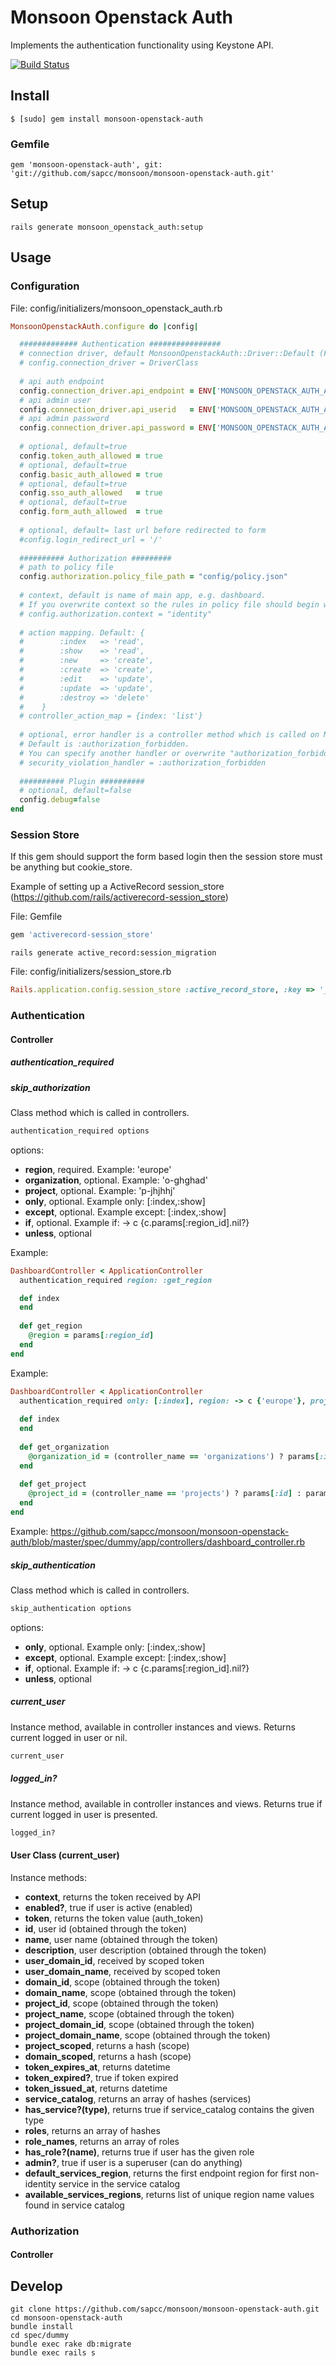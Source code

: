 Monsoon Openstack Auth
======================

Implements the authentication functionality using Keystone API.

[![Build Status](https://travis-ci.mo.sap.corp/monsoon/monsoon-openstack-auth.svg?token=zmx4pwNHg8RYRGSuWuM2&branch=authorization)](https://travis-ci.mo.sap.corp/monsoon/monsoon-openstack-auth)

Install
-------

```
$ [sudo] gem install monsoon-openstack-auth
```

### Gemfile


```
gem 'monsoon-openstack-auth', git: 'git://github.com/sapcc/monsoon/monsoon-openstack-auth.git'
```

Setup
-----

```
rails generate monsoon_openstack_auth:setup
```

Usage
-----

### Configuration
File: config/initializers/monsoon_openstack_auth.rb
```ruby
MonsoonOpenstackAuth.configure do |config|

  ############# Authentication ################
  # connection driver, default MonsoonOpenstackAuth::Driver::Default (Fog)
  # config.connection_driver = DriverClass
  
  # api auth endpoint
  config.connection_driver.api_endpoint = ENV['MONSOON_OPENSTACK_AUTH_API_ENDPOINT']
  # api admin user
  config.connection_driver.api_userid   = ENV['MONSOON_OPENSTACK_AUTH_API_USERID']
  # api admin password
  config.connection_driver.api_password = ENV['MONSOON_OPENSTACK_AUTH_API_PASSWORD']
  
  # optional, default=true
  config.token_auth_allowed = true
  # optional, default=true
  config.basic_auth_allowed = true
  # optional, default=true
  config.sso_auth_allowed   = true
  # optional, default=true
  config.form_auth_allowed  = true
  
  # optional, default= last url before redirected to form
  #config.login_redirect_url = '/'
  
  ########## Authorization #########  
  # path to policy file
  config.authorization.policy_file_path = "config/policy.json"
  
  # context, default is name of main app, e.g. dashboard. 
  # If you overwrite context so the rules in policy file should begin with that context. 
  # config.authorization.context = "identity"
  
  # action mapping. Default: {
  #        :index   => 'read',
  #        :show    => 'read',
  #        :new     => 'create',
  #        :create  => 'create',
  #        :edit    => 'update',
  #        :update  => 'update',
  #        :destroy => 'delete'
  #    }
  # controller_action_map = {index: 'list'}
  
  # optional, error handler is a controller method which is called on MonsoonOpenstackAuth::Authorization::SecurityViolation. 
  # Default is :authorization_forbidden.
  # You can specify another handler or overwrite "authorization_forbidden" method in controller.
  # security_violation_handler = :authorization_forbidden
  
  ########## Plugin ##########
  # optional, default=false
  config.debug=false
end
```

### Session Store
If this gem should support the form based login then the session store must be anything but cookie_store.

Example of setting up a ActiveRecord session_store (https://github.com/rails/activerecord-session_store)

File: Gemfile
```ruby
gem 'activerecord-session_store'
```

```
rails generate active_record:session_migration
```

File: config/initializers/session_store.rb
```ruby
Rails.application.config.session_store :active_record_store, :key => '_monsoon_app_session'
```

### Authentication

#### Controller

##### authentication_required

##### skip_authorization

Class method which is called in controllers. 
```ruby
authentication_required options
```
options:

* **region**, required. Example: 'europe'
* **organization**, optional. Example: 'o-ghghad'
* **project**, optional. Example: 'p-jhjhhj'
* **only**, optional. Example only: [:index,:show]
* **except**, optional. Example except: [:index,:show]
* **if**, optional. Example if: -> c {c.params[:region_id].nil?}
* **unless**, optional

Example:
```ruby
DashboardController < ApplicationController
  authentication_required region: :get_region 

  def index
  end
  
  def get_region
    @region = params[:region_id]
  end
end
```

Example:
```ruby
DashboardController < ApplicationController
  authentication_required only: [:index], region: -> c {'europe'}, project: :get_project, organization: :get_organization 
  
  def index
  end
  
  def get_organization
    @organization_id = (controller_name == 'organizations') ? params[:id] : params[:organization_id]
  end
  
  def get_project
    @project_id = (controller_name == 'projects') ? params[:id] : params[:project_id]
  end
end
```

Example: https://github.com/sapcc/monsoon/monsoon-openstack-auth/blob/master/spec/dummy/app/controllers/dashboard_controller.rb

##### skip_authentication

Class method which is called in controllers.
```ruby
skip_authentication options
```
options:

* **only**, optional. Example only: [:index,:show]
* **except**, optional. Example except: [:index,:show]
* **if**, optional. Example if: -> c {c.params[:region_id].nil?}
* **unless**, optional


##### current_user

Instance method, available in controller instances and views. Returns current logged in user or nil.
```ruby
current_user
```

##### logged_in?

Instance method, available in controller instances and views. Returns true if current logged in user is presented.
```ruby
logged_in?
```

#### User Class (current_user)

Instance methods:

* **context**, returns the token received by API
* **enabled?**, true if user is active (enabled)
* **token**, returns the token value (auth_token)  
* **id**, user id (obtained through the token)
* **name**, user name (obtained through the token)
* **description**, user description (obtained through the token)
* **user_domain_id**, received by scoped token
* **user_domain_name**, received by scoped token
* **domain_id**, scope (obtained through the token)
* **domain_name**, scope (obtained through the token)
* **project_id**, scope (obtained through the token)
* **project_name**, scope (obtained through the token)
* **project_domain_id**, scope (obtained through the token)
* **project_domain_name**, scope (obtained through the token)
* **project_scoped**, returns a hash (scope)
* **domain_scoped**, returns a hash (scope)
* **token_expires_at**, returns datetime
* **token_expired?**, true if token expired
* **token_issued_at**, returns datetime
* **service_catalog**, returns an array of hashes (services)
* **has_service?(type)**, returns true if service_catalog contains the given type
* **roles**, returns an array of hashes
* **role_names**, returns an array of roles
* **has_role?(name)**, returns true if user has the given role
* **admin?**, true if user is a superuser (can do anything)    
* **default_services_region**, returns the first endpoint region for first non-identity service in the service catalog
* **available_services_regions**, returns list of unique region name values found in service catalog 


### Authorization

#### Controller


Develop
-------
```
git clone https://github.com/sapcc/monsoon/monsoon-openstack-auth.git
cd monsoon-openstack-auth
bundle install
cd spec/dummy
bundle exec rake db:migrate
bundle exec rails s
```
